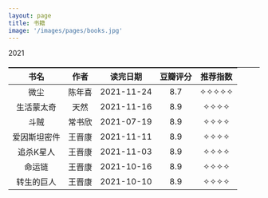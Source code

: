 ```yaml
---
layout: page
title: 书籍
image: '/images/pages/books.jpg'
---
```


<p style="margin: 0 auto;">2021</p>

<table style="width:100%; height:100%; margin: 0 auto; text-align:center;border-top:1px solid;border-bottom:1px solid;">
    <thead style="border-bottom:1px solid;">
        <tr>
    　      <th>书名</th>
            <th>作者</th>
             <th>读完日期</th>
             <th>豆瓣评分</th>
             <th>推荐指数</th>
        </tr>
　　</thead>
    <tbody>
	　　<tr>
	　　　　　<td>微尘</td>
	　　　　　<td>陈年喜</td>
	　　　　　<td>2021-11-24</td>
	　　　　　<td>8.7</td>
	　　　　　<td>✧✧✧✧✧</td>
	　　</tr>
	　　<tr>
	　　　　　<td>生活蒙太奇</td>
	　　　　　<td>天然</td>
	　　　　　<td>2021-11-16</td>
	　　　　　<td>8.9</td>
	　　　　　<td>✧✧✧✧</td>
	　　</tr>
	　　<tr>
	　　　　　<td>斗贼</td>
	　　　　　<td>常书欣</td>
	　　　　　<td>2021-07-19</td>
	　　　　　<td>8.9</td>
	　　　　　<td>✧✧✧✧</td>
	　　</tr>
	　　<tr>
	　　　　　<td>爱因斯坦密件</td>
	　　　　　<td>王晋康</td>
	　　　　　<td>2021-11-11</td>
	　　　　　<td>8.9</td>
	　　　　　<td>✧✧✧✧</td>
	　　</tr>
	　　<tr>
	　　　　　<td>追杀K星人</td>
	　　　　　<td>王晋康</td>
	　　　　　<td>2021-11-03</td>
	　　　　　<td>8.9</td>
	　　　　　<td>✧✧✧✧</td>
	　　</tr>
	　　<tr>
	　　　　　<td>命运链</td>
	　　　　　<td>王晋康</td>
	　　　　　<td>2021-10-16</td>
	　　　　　<td>8.9</td>
	　　　　　<td>✧✧✧✧</td>
	　　</tr>
	　　<tr>
	　　　　　<td>转生的巨人</td>
	　　　　　<td>王晋康</td>
	　　　　　<td>2021-10-10</td>
	　　　　　<td>8.9</td>
	　　　　　<td>✧✧✧✧</td>
	　　</tr>
	</tbody>
</table>